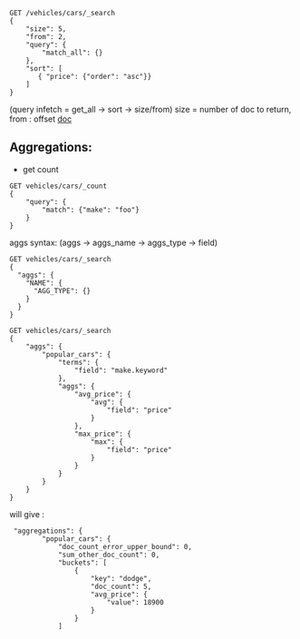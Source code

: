 ```
GET /vehicles/cars/_search 
{
    "size": 5,
    "from": 2,
    "query": {
        "match_all": {}
    },
    "sort": [
       { "price": {"order": "asc"}}
    ]
}
```

(query infetch = get_all -> sort -> size/from)
size = number of doc to return, from : offset [doc](https://www.elastic.co/guide/en/elasticsearch/reference/current/search-request-from-size.html)

## Aggregations:

* get count

```
GET vehicles/cars/_count
{
    "query": {
        "match": {"make": "foo"}
    }
}
```

aggs syntax: (aggs -> aggs_name -> aggs_type -> field)
```
GET vehicles/cars/_search
{
  "aggs": {
    "NAME": {
      "AGG_TYPE": {}
    }
  }
}
```

```
GET vehicles/cars/_search
{
    "aggs": {
        "popular_cars": {
            "terms": {
                "field": "make.keyword"
            },
            "aggs": {
                "avg_price": {
                    "avg": {
                        "field": "price"
                    }
                },
                "max_price": {
                    "max": {
                        "field": "price"
                    }
                }
            }
        }
    }
}
```

will give :

```
 "aggregations": {
        "popular_cars": {
            "doc_count_error_upper_bound": 0,
            "sum_other_doc_count": 0,
            "buckets": [
                {
                    "key": "dodge",
                    "doc_count": 5,
                    "avg_price": {
                        "value": 18900
                    }
                }
            ]
```


